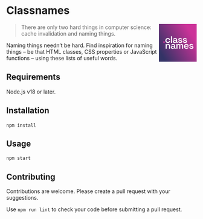 # Classnames

<img src="docs/assets/apple-touch-icon.png" width="100" height="100" align="right" alt="">

> There are only two hard things in computer science: cache invalidation and naming things.

Naming things needn’t be hard. Find inspiration for naming things – be that HTML classes, CSS properties or JavaScript functions – using these lists of useful words.

## Requirements

Node.js v18 or later.

## Installation

```shell
npm install
```

## Usage

```shell
npm start
```

## Contributing

Contributions are welcome. Please create a pull request with your suggestions.

Use `npm run lint` to check your code before submitting a pull request.
